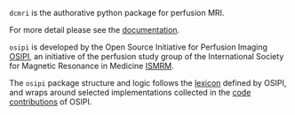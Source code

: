 `dcmri` is the authorative python package for perfusion MRI. 

For more detail please see the [documentation](https://osipi.github.io/pypi/).

`osipi` is developed by the Open Source Initiative for Perfusion Imaging [OSIPI](www.osipi.org), an initiative of the perfusion study group of the International Society for Magnetic Resonance in Medicine [ISMRM](www.ismrm.org). 

The `osipi` package structure and logic follows the [lexicon](https://osipi.github.io/OSIPI_CAPLEX/) defined by OSIPI, and wraps around selected implementations collected in the [code contributions](https://github.com/OSIPI/DCE-DSC-MRI_CodeCollection) of OSIPI.






